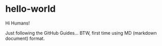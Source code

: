# hello-world

Hi Humans!

Just following the GitHub Guides...
BTW, first time using MD (markdown document) format.
